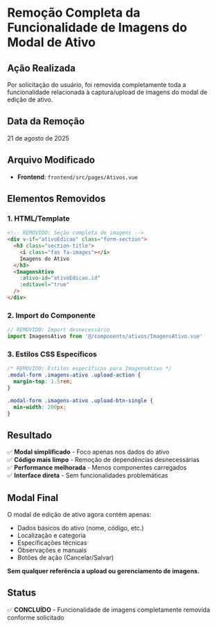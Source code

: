 # Remoção Completa da Funcionalidade de Imagens do Modal de Ativo

## Ação Realizada

Por solicitação do usuário, foi removida completamente toda a funcionalidade relacionada à captura/upload de imagens do modal de edição de ativo.

## Data da Remoção
21 de agosto de 2025

## Arquivo Modificado
- **Frontend**: `frontend/src/pages/Ativos.vue`

## Elementos Removidos

### 1. HTML/Template
```html
<!-- REMOVIDO: Seção completa de imagens -->
<div v-if="ativoEdicao" class="form-section">
  <h3 class="section-title">
    <i class="fas fa-images"></i>
    Imagens do Ativo
  </h3>
  <ImagensAtivo
    :ativo-id="ativoEdicao.id"
    :editavel="true"
  />
</div>
```

### 2. Import do Componente
```javascript
// REMOVIDO: Import desnecessário
import ImagensAtivo from '@/components/ativos/ImagensAtivo.vue'
```

### 3. Estilos CSS Específicos
```css
/* REMOVIDO: Estilos específicos para ImagensAtivo */
.modal-form .imagens-ativo .upload-action {
  margin-top: 1.5rem;
}

.modal-form .imagens-ativo .upload-btn-single {
  min-width: 200px;
}
```

## Resultado

✅ **Modal simplificado** - Foco apenas nos dados do ativo  
✅ **Código mais limpo** - Remoção de dependências desnecessárias  
✅ **Performance melhorada** - Menos componentes carregados  
✅ **Interface direta** - Sem funcionalidades problemáticas  

## Modal Final

O modal de edição de ativo agora contém apenas:
- Dados básicos do ativo (nome, código, etc.)
- Localização e categoria
- Especificações técnicas
- Observações e manuais
- Botões de ação (Cancelar/Salvar)

**Sem qualquer referência a upload ou gerenciamento de imagens.**

## Status
✅ **CONCLUÍDO** - Funcionalidade de imagens completamente removida conforme solicitado